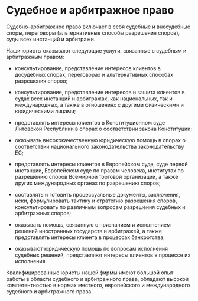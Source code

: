 # Судебное и арбитражное право

Судебно-арбитражное право включает в себя судебные и внесудебные споры, переговоры (альтернативные способы разрешения споров), суды всех инстанций и арбитражи.

Наши юристы оказывают следующие услуги, связанные с судебным и арбитражным правом:

- консультирование, представление интересов клиентов в досудебных спорах, переговорах и альтернативных способах разрешения споров;

- консультирование, представление интересов и защита клиентов в судах всех инстанций и арбитражах, как национальных, так и международных, а также в отношениях с другими физическими и юридическими лицами;

- представлять интересы клиентов в Конституционном суде Литовской Республики в спорах о соответствии закона Конституции;

- оказывать высококачественную юридическую помощь в спорах о соответствии национального законодательства законодательству ЕС;

- представлять интересы клиентов в Европейском суде, суде первой инстанции, Европейском суде по правам человека, институтах по разрешению споров Всемирной торговой организации, а также других международных органах по разрешению споров;

- составлять и готовить процессуальные документы, заключения, иски, формулировать тактику и стратегию разрешения споров, консультировать по различным вопросам разрешения судебных и арбитражных споров;

- оказывать помощь, связанную с признанием и исполнением решений иностранных государств и арбитражей, а также представлять интересы клиента в процессах банкротства;

- оказывают юридическую помощь по вопросам исполнения судебных решений, представляют интересы клиентов в процессе их исполнения.

Квалифицированные юристы нашей фирмы имеют большой опыт работы в области судебного и арбитражного права, обладают высокой компетентностью в нормах местного, европейского и международного судебного и арбитражного права.


